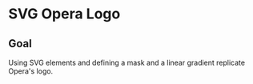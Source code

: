 # SVG Opera Logo

## Goal

Using SVG elements and defining a mask and a linear gradient replicate Opera's logo.